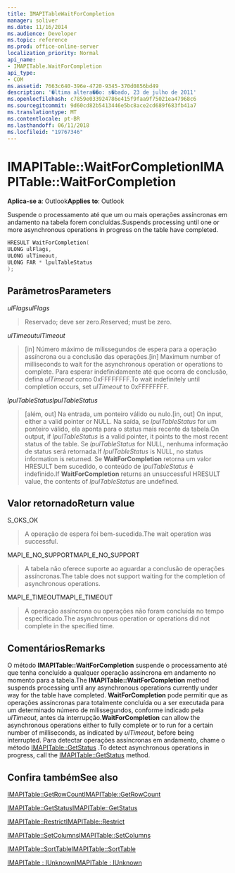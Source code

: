 ```yaml
---
title: IMAPITableWaitForCompletion
manager: soliver
ms.date: 11/16/2014
ms.audience: Developer
ms.topic: reference
ms.prod: office-online-server
localization_priority: Normal
api_name:
- IMAPITable.WaitForCompletion
api_type:
- COM
ms.assetid: 7663c640-396e-4720-9345-370d0856bd49
description: '�ltima altera��o: s�bado, 23 de julho de 2011'
ms.openlocfilehash: c7859e033924786e415f9faa9f75021ea47968c6
ms.sourcegitcommit: 9d60cd82b5413446e5bc8ace2cd689f683fb41a7
ms.translationtype: MT
ms.contentlocale: pt-BR
ms.lasthandoff: 06/11/2018
ms.locfileid: "19767346"
---
```

# <a name="imapitablewaitforcompletion"></a><span data-ttu-id="dffcf-103">IMAPITable::WaitForCompletion</span><span class="sxs-lookup"><span data-stu-id="dffcf-103">IMAPITable::WaitForCompletion</span></span>

  
  
<span data-ttu-id="dffcf-104">**Aplica-se a**: Outlook</span><span class="sxs-lookup"><span data-stu-id="dffcf-104">**Applies to**: Outlook</span></span> 
  
<span data-ttu-id="dffcf-105">Suspende o processamento até que um ou mais operações assíncronas em andamento na tabela forem concluídas.</span><span class="sxs-lookup"><span data-stu-id="dffcf-105">Suspends processing until one or more asynchronous operations in progress on the table have completed.</span></span>
  
```cpp
HRESULT WaitForCompletion(
ULONG ulFlags,
ULONG ulTimeout,
ULONG FAR * lpulTableStatus
);
```

## <a name="parameters"></a><span data-ttu-id="dffcf-106">Parâmetros</span><span class="sxs-lookup"><span data-stu-id="dffcf-106">Parameters</span></span>

 <span data-ttu-id="dffcf-107">_ulFlags_</span><span class="sxs-lookup"><span data-stu-id="dffcf-107">_ulFlags_</span></span>
  
> <span data-ttu-id="dffcf-108">Reservado; deve ser zero.</span><span class="sxs-lookup"><span data-stu-id="dffcf-108">Reserved; must be zero.</span></span>
    
 <span data-ttu-id="dffcf-109">_ulTimeout_</span><span class="sxs-lookup"><span data-stu-id="dffcf-109">_ulTimeout_</span></span>
  
> <span data-ttu-id="dffcf-110">[in] Número máximo de milissegundos de espera para a operação assíncrona ou a conclusão das operações.</span><span class="sxs-lookup"><span data-stu-id="dffcf-110">[in] Maximum number of milliseconds to wait for the asynchronous operation or operations to complete.</span></span> <span data-ttu-id="dffcf-111">Para esperar indefinidamente até que ocorra de conclusão, defina _ulTimeout_ como 0xFFFFFFFF.</span><span class="sxs-lookup"><span data-stu-id="dffcf-111">To wait indefinitely until completion occurs, set  _ulTimeout_ to 0xFFFFFFFF.</span></span> 
    
 <span data-ttu-id="dffcf-112">_lpulTableStatus_</span><span class="sxs-lookup"><span data-stu-id="dffcf-112">_lpulTableStatus_</span></span>
  
> <span data-ttu-id="dffcf-113">[além, out] Na entrada, um ponteiro válido ou nulo.</span><span class="sxs-lookup"><span data-stu-id="dffcf-113">[in, out] On input, either a valid pointer or NULL.</span></span> <span data-ttu-id="dffcf-114">Na saída, se _lpulTableStatus_ for um ponteiro válido, ela aponta para o status mais recente da tabela.</span><span class="sxs-lookup"><span data-stu-id="dffcf-114">On output, if  _lpulTableStatus_ is a valid pointer, it points to the most recent status of the table.</span></span> <span data-ttu-id="dffcf-115">Se _lpulTableStatus_ for NULL, nenhuma informação de status será retornada.</span><span class="sxs-lookup"><span data-stu-id="dffcf-115">If  _lpulTableStatus_ is NULL, no status information is returned.</span></span> <span data-ttu-id="dffcf-116">Se **WaitForCompletion** retorna um valor HRESULT bem sucedido, o conteúdo de _lpulTableStatus_ é indefinido.</span><span class="sxs-lookup"><span data-stu-id="dffcf-116">If **WaitForCompletion** returns an unsuccessful HRESULT value, the contents of  _lpulTableStatus_ are undefined.</span></span> 
    
## <a name="return-value"></a><span data-ttu-id="dffcf-117">Valor retornado</span><span class="sxs-lookup"><span data-stu-id="dffcf-117">Return value</span></span>

<span data-ttu-id="dffcf-118">S_OK</span><span class="sxs-lookup"><span data-stu-id="dffcf-118">S_OK</span></span> 
  
> <span data-ttu-id="dffcf-119">A operação de espera foi bem-sucedida.</span><span class="sxs-lookup"><span data-stu-id="dffcf-119">The wait operation was successful.</span></span>
    
<span data-ttu-id="dffcf-120">MAPI_E_NO_SUPPORT</span><span class="sxs-lookup"><span data-stu-id="dffcf-120">MAPI_E_NO_SUPPORT</span></span> 
  
> <span data-ttu-id="dffcf-121">A tabela não oferece suporte ao aguardar a conclusão de operações assíncronas.</span><span class="sxs-lookup"><span data-stu-id="dffcf-121">The table does not support waiting for the completion of asynchronous operations.</span></span>
    
<span data-ttu-id="dffcf-122">MAPI_E_TIMEOUT</span><span class="sxs-lookup"><span data-stu-id="dffcf-122">MAPI_E_TIMEOUT</span></span> 
  
> <span data-ttu-id="dffcf-123">A operação assíncrona ou operações não foram concluída no tempo especificado.</span><span class="sxs-lookup"><span data-stu-id="dffcf-123">The asynchronous operation or operations did not complete in the specified time.</span></span>
    
## <a name="remarks"></a><span data-ttu-id="dffcf-124">Comentários</span><span class="sxs-lookup"><span data-stu-id="dffcf-124">Remarks</span></span>

<span data-ttu-id="dffcf-125">O método **IMAPITable::WaitForCompletion** suspende o processamento até que tenha concluído a qualquer operação assíncrona em andamento no momento para a tabela.</span><span class="sxs-lookup"><span data-stu-id="dffcf-125">The **IMAPITable::WaitForCompletion** method suspends processing until any asynchronous operations currently under way for the table have completed.</span></span> <span data-ttu-id="dffcf-126">**WaitForCompletion** pode permitir que as operações assíncronas para totalmente concluída ou a ser executada para um determinado número de milissegundos, conforme indicado pela _ulTimeout_, antes da interrupção.</span><span class="sxs-lookup"><span data-stu-id="dffcf-126">**WaitForCompletion** can allow the asynchronous operations either to fully complete or to run for a certain number of milliseconds, as indicated by  _ulTimeout_, before being interrupted.</span></span> <span data-ttu-id="dffcf-127">Para detectar operações assíncronas em andamento, chame o método [IMAPITable::GetStatus](imapitable-getstatus.md) .</span><span class="sxs-lookup"><span data-stu-id="dffcf-127">To detect asynchronous operations in progress, call the [IMAPITable::GetStatus](imapitable-getstatus.md) method.</span></span> 
  
## <a name="see-also"></a><span data-ttu-id="dffcf-128">Confira também</span><span class="sxs-lookup"><span data-stu-id="dffcf-128">See also</span></span>



[<span data-ttu-id="dffcf-129">IMAPITable::GetRowCount</span><span class="sxs-lookup"><span data-stu-id="dffcf-129">IMAPITable::GetRowCount</span></span>](imapitable-getrowcount.md)
  
[<span data-ttu-id="dffcf-130">IMAPITable::GetStatus</span><span class="sxs-lookup"><span data-stu-id="dffcf-130">IMAPITable::GetStatus</span></span>](imapitable-getstatus.md)
  
[<span data-ttu-id="dffcf-131">IMAPITable::Restrict</span><span class="sxs-lookup"><span data-stu-id="dffcf-131">IMAPITable::Restrict</span></span>](imapitable-restrict.md)
  
[<span data-ttu-id="dffcf-132">IMAPITable::SetColumns</span><span class="sxs-lookup"><span data-stu-id="dffcf-132">IMAPITable::SetColumns</span></span>](imapitable-setcolumns.md)
  
[<span data-ttu-id="dffcf-133">IMAPITable::SortTable</span><span class="sxs-lookup"><span data-stu-id="dffcf-133">IMAPITable::SortTable</span></span>](imapitable-sorttable.md)
  
[<span data-ttu-id="dffcf-134">IMAPITable : IUnknown</span><span class="sxs-lookup"><span data-stu-id="dffcf-134">IMAPITable : IUnknown</span></span>](imapitableiunknown.md)

